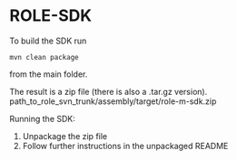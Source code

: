 ROLE-SDK
========

To build the SDK run
```
mvn clean package
```
from the main folder.

The result is a zip file (there is also a .tar.gz version).
path_to_role_svn_trunk/assembly/target/role-m<x>-sdk.zip

Running the SDK:
1) Unpackage the zip file
2) Follow further instructions in the unpackaged README
